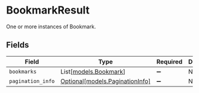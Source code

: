 # BookmarkResult

One or more instances of Bookmark.


## Fields

| Field                                                          | Type                                                           | Required                                                       | Description                                                    |
| -------------------------------------------------------------- | -------------------------------------------------------------- | -------------------------------------------------------------- | -------------------------------------------------------------- |
| `bookmarks`                                                    | List[[models.Bookmark](../models/bookmark.md)]                 | :heavy_minus_sign:                                             | N/A                                                            |
| `pagination_info`                                              | [Optional[models.PaginationInfo]](../models/paginationinfo.md) | :heavy_minus_sign:                                             | N/A                                                            |
